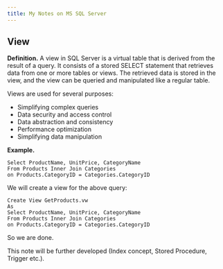 ```yaml
---
title: My Notes on MS SQL Server
---
```

## View

**Definition.** A view in SQL Server is a virtual table that is derived from the result of a query. It consists of a stored SELECT statement that retrieves data from one or more tables or views. The retrieved data is stored in the view, and the view can be queried and manipulated like a regular table.

Views are used for several purposes:

* Simplifying complex queries
* Data security and access control
* Data abstraction and consistency
* Performance optimization
* Simplifying data manipulation

**Example.** 

~~~~~~~~~~~~~~~~~~~~~~~~~~~~~~~~~~~~~~~~~~ {.sql}
Select ProductName, UnitPrice, CategoryName 
From Products Inner Join Categories
on Products.CategoryID = Categories.CategoryID
~~~~~~~~~~~~~~~~~~~~~~~~~~~~~~~~~~~~~~~~~~
We will create a view for the above query:

~~~~~~~~~~~~~~~~~~~~~~~~~~~~~~~~~~~~~~~~~~ {.sql}
Create View GetProducts.vw
As
Select ProductName, UnitPrice, CategoryName
From Products Inner Join Categories
on Products.CategoryID = Categories.CategoryID
~~~~~~~~~~~~~~~~~~~~~~~~~~~~~~~~~~~~~~~~~~

So we are done.

This note will be further developed (Index concept, Stored Procedure, Trigger etc.).
